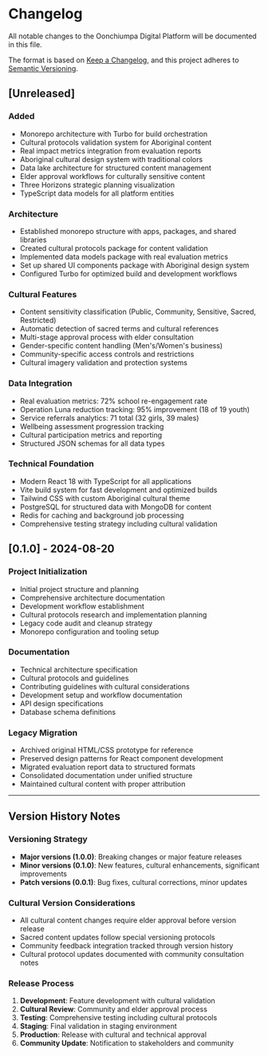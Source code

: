 # Changelog

All notable changes to the Oonchiumpa Digital Platform will be documented in this file.

The format is based on [Keep a Changelog](https://keepachangelog.com/en/1.0.0/),
and this project adheres to [Semantic Versioning](https://semver.org/spec/v2.0.0.html).

## [Unreleased]

### Added
- Monorepo architecture with Turbo for build orchestration
- Cultural protocols validation system for Aboriginal content
- Real impact metrics integration from evaluation reports
- Aboriginal cultural design system with traditional colors
- Data lake architecture for structured content management
- Elder approval workflows for culturally sensitive content
- Three Horizons strategic planning visualization
- TypeScript data models for all platform entities

### Architecture
- Established monorepo structure with apps, packages, and shared libraries
- Created cultural protocols package for content validation
- Implemented data models package with real evaluation metrics
- Set up shared UI components package with Aboriginal design system
- Configured Turbo for optimized build and development workflows

### Cultural Features
- Content sensitivity classification (Public, Community, Sensitive, Sacred, Restricted)
- Automatic detection of sacred terms and cultural references
- Multi-stage approval process with elder consultation
- Gender-specific content handling (Men's/Women's business)
- Community-specific access controls and restrictions
- Cultural imagery validation and protection systems

### Data Integration
- Real evaluation metrics: 72% school re-engagement rate
- Operation Luna reduction tracking: 95% improvement (18 of 19 youth)
- Service referrals analytics: 71 total (32 girls, 39 males)
- Wellbeing assessment progression tracking
- Cultural participation metrics and reporting
- Structured JSON schemas for all data types

### Technical Foundation
- Modern React 18 with TypeScript for all applications
- Vite build system for fast development and optimized builds
- Tailwind CSS with custom Aboriginal cultural theme
- PostgreSQL for structured data with MongoDB for content
- Redis for caching and background job processing
- Comprehensive testing strategy including cultural validation

## [0.1.0] - 2024-08-20

### Project Initialization
- Initial project structure and planning
- Comprehensive architecture documentation
- Development workflow establishment
- Cultural protocols research and implementation planning
- Legacy code audit and cleanup strategy
- Monorepo configuration and tooling setup

### Documentation
- Technical architecture specification
- Cultural protocols and guidelines
- Contributing guidelines with cultural considerations
- Development setup and workflow documentation
- API design specifications
- Database schema definitions

### Legacy Migration
- Archived original HTML/CSS prototype for reference
- Preserved design patterns for React component development
- Migrated evaluation report data to structured formats
- Consolidated documentation under unified structure
- Maintained cultural content with proper attribution

---

## Version History Notes

### Versioning Strategy
- **Major versions (1.0.0)**: Breaking changes or major feature releases
- **Minor versions (0.1.0)**: New features, cultural enhancements, significant improvements  
- **Patch versions (0.0.1)**: Bug fixes, cultural corrections, minor updates

### Cultural Version Considerations
- All cultural content changes require elder approval before version release
- Sacred content updates follow special versioning protocols
- Community feedback integration tracked through version history
- Cultural protocol updates documented with community consultation notes

### Release Process
1. **Development**: Feature development with cultural validation
2. **Cultural Review**: Community and elder approval process
3. **Testing**: Comprehensive testing including cultural protocols
4. **Staging**: Final validation in staging environment
5. **Production**: Release with cultural and technical approval
6. **Community Update**: Notification to stakeholders and community